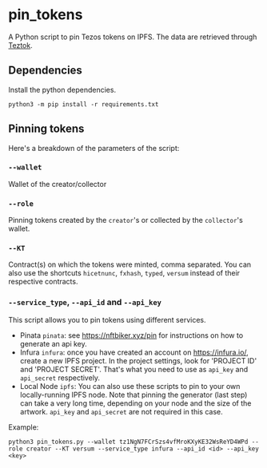 # pin_tokens

A Python script to pin Tezos tokens on IPFS.
The data are retrieved through [Teztok](https://www.teztok.com/).

## Dependencies

Install the python dependencies.

```
python3 -m pip install -r requirements.txt
```

## Pinning tokens

Here's a breakdown of the parameters of the script:

### `--wallet`

Wallet of the creator/collector

### `--role`

Pinning tokens created by the `creator`'s or collected by the `collector`'s wallet.

### `--KT`

Contract(s) on which the tokens were minted, comma separated. You can also use the shortcuts `hicetnunc`, `fxhash`, `typed`, `versum` instead of their respective contracts.

### `--service_type`, `--api_id` and `--api_key`

This script allows you to pin tokens using different services.
- Pinata `pinata`: see https://nftbiker.xyz/pin for instructions on how to generate an api key.
- Infura `infura`: once you have created an account on https://infura.io/, create a new IPFS project. In the project settings, look for 'PROJECT ID' and 'PROJECT SECRET'. That's what you need to use as `api_key` and `api_secret` respectively.
- Local Node `ipfs`: You can also use these scripts to pin to your own locally-running IPFS node. Note that pinning the generator (last step) can take a very long time, depending on your node and the size of the artwork. `api_key` and `api_secret` are not required in this case.


Example:
```
python3 pin_tokens.py --wallet tz1NgN7FCrSzs4vfMroKXyKE32WsReYD4WPd --role creator --KT versum --service_type infura --api_id <id> --api_key <key>
```

